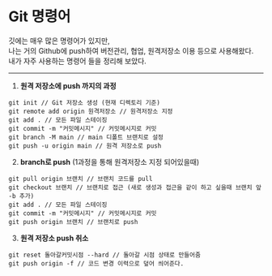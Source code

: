 # Git 명령어 

깃에는 매우 많은 명령어가 있지만, <br> 
나는 거의 Github에 push하여 버전관리, 협업, 원격저장소 이용 등으로 사용해왔다. <br>
내가 자주 사용하는 명령어 들을 정리해 보았다.

-----

1. **원격 저장소에 push 까지의 과정**
```
git init // Git 저장소 생성 (현재 디렉토리 기준)
git remote add origin 원격저장소 // 원격저장소 지정
git add . // 모든 파일 스테이징 
git commit -m "커밋메시지" // 커밋메시지로 커밋
git branch -M main // main 디폴트 브랜치로 설정
git push -u origin main // 원격 저장소로 push
```

2. **branch로 push** (1과정을 통해 원격저장소 지정 되어있을때)
```
git pull origin 브랜치 // 브랜치 코드를 pull
git checkout 브랜치 // 브랜치로 접근 (새로 생성과 접근을 같이 하고 싶을때 브랜치 앞 -b 추가)
git add . // 모든 파일 스테이징 
git commit -m "커밋메시지" // 커밋메시지로 커밋
git push origin 브랜치 // 브랜치로 push
```

3. **원격 저장소 push 취소**
```
git reset 돌아갈커밋시점 --hard // 돌아갈 시점 상태로 만들어줌 
git push origin -f // 코드 변경 이력으로 덮어 씌어준다.
```
